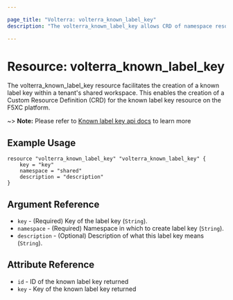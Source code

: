 ```yaml
---

page_title: "Volterra: volterra_known_label_key"
description: "The volterra_known_label_key allows CRD of namespace resource on Volterra SaaS"

---
```


Resource: volterra_known_label_key
==================================

The volterra_known_label_key resource facilitates the creation of a known label key within a tenant's shared workspace. This enables the creation of a Custom Resource Definition (CRD) for the known label key resource on the F5XC platform.

~> **Note:** Please refer to [Known label key api docs](https://docs.cloud.f5.com/docs/api/known-label-key) to learn more

Example Usage
-------------

```hcl
resource "volterra_known_label_key" "volterra_known_label_key" {
    key = "key"
    namespace = "shared"  
    description = "description"  
}
```

Argument Reference
------------------

-	`key` - (Required) Key of the label key (`String`).
-	`namespace` - (Required) Namespace in which to create label key (`String`).
-	`description` - (Optional) Description of what this label key means (`String`).

Attribute Reference
-------------------

-	`id` - ID of the known label key returned
-	`key` - Key of the known label key returned
